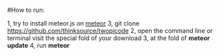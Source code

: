 #How to run:

1, try to install meteor.js on [meteor](https://www.meteor.com/install)
3, git clone https://github.com/thinksource/twopicode
2, open the command line or terminal visit the special fold of your download
3, at the fold of **meteor update**
4, run **meteor**

